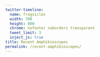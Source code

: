 ```yaml
---
twitter-timeline:
  name: frogsicles
  width: 700
  height: 800
  chrome: nofooter noborders transparent
  tweet_limit: 3
  inject_js: true
title: Recent Amphibioscopes
permalink: /recent-amphibioscopes/
---
```


